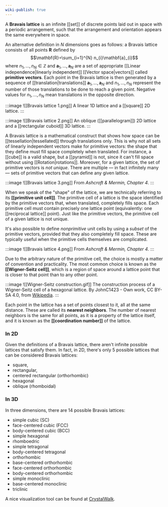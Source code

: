 ```yaml
---
wiki-publish: true
---
```

A **Bravais lattice** is an infinite [[set]] of discrete points laid out in space with a periodic arrangement, such that the arrangement and orientation appears the same everywhere in space.

An alternative definition in $N$ dimensions goes as follows: a Bravais lattice consists of all points $\mathbf{R}$ defined by
$$\mathbf{R}=\sum_{i=1}^{N} n_{i}\mathbf{a}_{i}$$
where $n_{1},\ldots,n_{N}\in \mathbb{Z}$ and $\mathbf{a}_{1},\ldots,\mathbf{a}_{N}$ are a set of appropriate [[Linear independence|linearly independent]] [[Vector space|vectors]] called **primitive vectors**. Each point in the Bravais lattice is then generated by a sequence of [[translation|translations]] $\mathbf{a}_{1},\ldots,\mathbf{a}_{N}$ and $n_{1},\ldots,n_{N}$ represent the number of those translations to be done to reach a given point. Negative values for $n_{1},\ldots,n_{N}$ mean translations in the opposite direction.

:::image
![[Bravais lattice 1.png]]
A linear 1D lattice and a [[square]] 2D lattice.
:::

:::image
![[Bravais lattice 2.png]]
An oblique ([[parallelogram]]) 2D lattice and a [[rectangular cuboid]] 3D lattice.
:::

A Bravais lattice is a mathematical construct that shows how space can be [[tessellation|tessellated]] through translations only. This is why not all sets of linearly independent vectors make for primitive vectors: the shape that they define must fill space completely when translated. For instance, a [[cube]] is a valid shape, but a [[pyramid]] is not, since it can't fill space without using [[Rotation|rotations]]. Moreover, for a given lattice, the set of primitive vectors is *not unique*. There are multiple — in fact infinitely many — sets of primitive vectors that can define any given lattice.

:::image
![[Bravais lattice 3.png]]
From *Ashcroft & Mermin, Chapter 4*.
:::

When we speak of the "shape" of the lattice, we are technically referring to its **[[primitive unit cell]]**. The primitive cell of a lattice is the space identified by the primitive vectors that, when translated, completely fills space. Each primitive cell must contain precisely one lattice point (equivalently: one [[reciprocal lattice]] point). Just like the primitive vectors, the primitive cell of a given lattice is not unique.

It's also possible to define *nonprimitive* unit cells by using a *subset* of the primitive vectors, provided that they also completely fill space. These are typically useful when the primitive cells themselves are complicated.

:::image
![[Bravais lattice 4.png]]
From *Ashcroft & Mermin, Chapter 4*.
:::

Due to the arbitrary nature of the primitive cell, the choice is mostly a matter of convention and practicality. The most common choice is known as the **[[Wigner-Seitz cell]]**, which is a region of space around a lattice point that is closer to that point than to any other point.

:::image
![[Wigner-Seitz construction.gif]]
The construction process of a Wigner-Seitz cell of a hexagonal lattice. By JohnC1423 - Own work, CC BY-SA 4.0, from [Wikipedia](https://commons.wikimedia.org/w/index.php?curid=89119106).
:::

Each point in the lattice has a set of points closest to it, all at the same distance. These are called its **nearest neighbors**. The number of nearest neighbors is the same for all points, as it is a property of the lattice itself, and it is known as the **[[coordination number]]** of the lattice.
### In 2D
Given the definitions of a Bravais lattice, there aren't infinite possible lattices that satisfy them. In fact, in 2D, there's only 5 possible lattices that can be considered Bravais lattices:
- square,
- rectangular,
- centered rectangular (orthorhombic)
- hexagonal
- oblique (rhomboidal)
### In 3D
In three dimensions, there are 14 possible Bravais lattices:
- simple cubic (SC)
- face-centered cubic (FCC)
- body-centered cubic (BCC)
- simple hexagonal
- rhomboedric
- simple tetragonal
- body-centered tetragonal
- orthorhombic
- base-centered orthorhombic
- face-centered orthorhombic
- body-centered orthorhombic
- simple monoclinic
- base-centered monoclinic
- triclinic

A nice visualization tool can be found at [CrystalWalk](https://crystalwalk.herokuapp.com/).